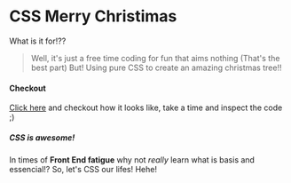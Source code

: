 # CSS Merry Christimas

What is it for!??

> Well, it's just a free time coding for fun that aims nothing (That's the best part)
> But! Using pure CSS to create an amazing christmas tree!!

#### Checkout
[Click here](https://vanderleisilva.github.io/christmas-css/demo) and checkout how it looks like, take a time and inspect the code ;)

##### CSS is awesome!
In times of **Front End fatigue** why not *really* learn what is basis and essencial!? So, let's CSS our lifes! Hehe!